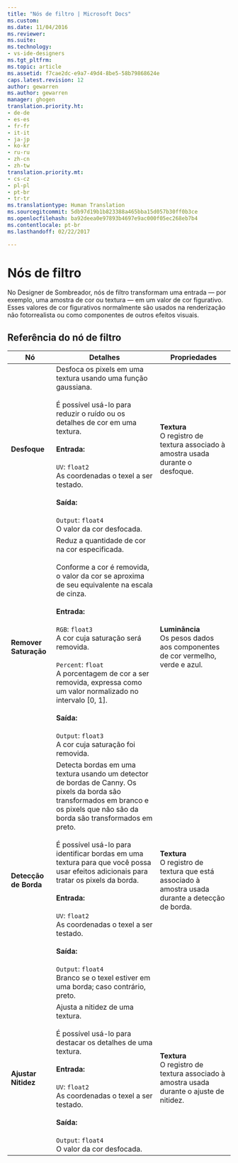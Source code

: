 ```yaml
---
title: "Nós de filtro | Microsoft Docs"
ms.custom: 
ms.date: 11/04/2016
ms.reviewer: 
ms.suite: 
ms.technology:
- vs-ide-designers
ms.tgt_pltfrm: 
ms.topic: article
ms.assetid: f7cae2dc-e9a7-49d4-8be5-58b79868624e
caps.latest.revision: 12
author: gewarren
ms.author: gewarren
manager: ghogen
translation.priority.ht:
- de-de
- es-es
- fr-fr
- it-it
- ja-jp
- ko-kr
- ru-ru
- zh-cn
- zh-tw
translation.priority.mt:
- cs-cz
- pl-pl
- pt-br
- tr-tr
ms.translationtype: Human Translation
ms.sourcegitcommit: 5db97d19b1b823388a465bba15d057b30ff0b3ce
ms.openlocfilehash: ba92deea0e97893b4697e9ac000f05ec268eb7b4
ms.contentlocale: pt-br
ms.lasthandoff: 02/22/2017

---
```

# <a name="filter-nodes"></a>Nós de filtro
No Designer de Sombreador, nós de filtro transformam uma entrada — por exemplo, uma amostra de cor ou textura — em um valor de cor figurativo. Esses valores de cor figurativos normalmente são usados na renderização não fotorrealista ou como componentes de outros efeitos visuais.  
  
## <a name="filter-node-reference"></a>Referência do nó de filtro  
  
|Nó|Detalhes|Propriedades|  
|----------|-------------|----------------|  
|**Desfoque**|Desfoca os pixels em uma textura usando uma função gaussiana.<br /><br /> É possível usá-lo para reduzir o ruído ou os detalhes de cor em uma textura.<br /><br /> **Entrada:**<br /><br /> `UV`: `float2`<br /> As coordenadas o texel a ser testado.<br /><br /> **Saída:**<br /><br /> `Output`: `float4`<br /> O valor da cor desfocada.|**Textura**<br /> O registro de textura associado à amostra usada durante o desfoque.|  
|**Remover Saturação**|Reduz a quantidade de cor na cor especificada.<br /><br /> Conforme a cor é removida, o valor da cor se aproxima de seu equivalente na escala de cinza.<br /><br /> **Entrada:**<br /><br /> `RGB`: `float3`<br /> A cor cuja saturação será removida.<br /><br /> `Percent`: `float`<br /> A porcentagem de cor a ser removida, expressa como um valor normalizado no intervalo [0, 1].<br /><br /> **Saída:**<br /><br /> `Output`: `float3`<br /> A cor cuja saturação foi removida.|**Luminância**<br /> Os pesos dados aos componentes de cor vermelho, verde e azul.|  
|**Detecção de Borda**|Detecta bordas em uma textura usando um detector de bordas de Canny. Os pixels da borda são transformados em branco e os pixels que não são da borda são transformados em preto.<br /><br /> É possível usá-lo para identificar bordas em uma textura para que você possa usar efeitos adicionais para tratar os pixels da borda.<br /><br /> **Entrada:**<br /><br /> `UV`: `float2`<br /> As coordenadas o texel a ser testado.<br /><br /> **Saída:**<br /><br /> `Output`: `float4`<br /> Branco se o texel estiver em uma borda; caso contrário, preto.|**Textura**<br /> O registro de textura que está associado à amostra usada durante a detecção de borda.|  
|**Ajustar Nitidez**|Ajusta a nitidez de uma textura.<br /><br /> É possível usá-lo para destacar os detalhes de uma textura.<br /><br /> **Entrada:**<br /><br /> `UV`: `float2`<br /> As coordenadas o texel a ser testado.<br /><br /> **Saída:**<br /><br /> `Output`: `float4`<br /> O valor da cor desfocada.|**Textura**<br /> O registro de textura associado à amostra usada durante o ajuste de nitidez.|
